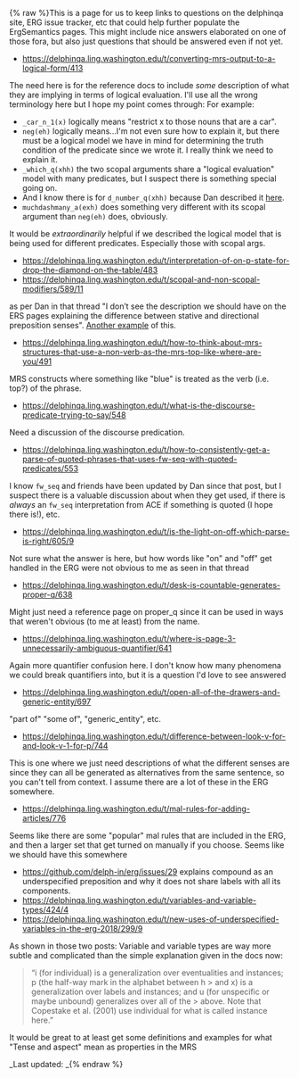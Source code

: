 {% raw %}This is a page for us to keep links to questions on the delphinqa site, ERG issue tracker, etc that could help further populate the ErgSemantics pages. This might include nice answers elaborated on one of those fora, but also just questions that should be answered even if not yet.

- https://delphinqa.ling.washington.edu/t/converting-mrs-output-to-a-logical-form/413

The need here is for the reference docs to include *some* description of what they are implying in terms of logical evaluation. I'll use all the wrong terminology here but I hope my point comes through: For example:
- `_car_n_1(x)` logically means "restrict x to those nouns that are a car". 
- `neg(eh)` logically means...I'm not even sure how to explain it, but there must be a logical model we have in mind for determining the truth condition of the predicate since we wrote it. I really think we need to explain it. 
- `_which_q(xhh)` the two scopal arguments share a "logical evaluation" model with many predicates, but I suspect there is something special going on.  
- And I know there is for `d_number_q(xhh)` because Dan described it [here](https://delphinqa.ling.washington.edu/t/where-is-page-3-unnecessarily-ambiguous-quantifier/641/3).  
- `muchdashmany_a(exh)` does something very different with its scopal argument than `neg(eh)` does, obviously. 

It would be *extraordinarily* helpful if we described the logical model that is being used for different predicates. Especially those with scopal args.

- https://delphinqa.ling.washington.edu/t/interpretation-of-on-p-state-for-drop-the-diamond-on-the-table/483
- https://delphinqa.ling.washington.edu/t/scopal-and-non-scopal-modifiers/589/11

as per Dan in that thread "I don’t see the description we should have on the ERS pages explaining the difference between stative and directional preposition senses".  [Another example](https://delphinqa.ling.washington.edu/t/understanding-drop-put-swipe-x-on-the-floor-and-the-final-scopal-argument-for-the-verb/748) of this.

- https://delphinqa.ling.washington.edu/t/how-to-think-about-mrs-structures-that-use-a-non-verb-as-the-mrs-top-like-where-are-you/491

MRS constructs where something like "blue" is treated as the verb (i.e. top?) of the phrase. 

- https://delphinqa.ling.washington.edu/t/what-is-the-discourse-predicate-trying-to-say/548

Need a discussion of the discourse predication.

- https://delphinqa.ling.washington.edu/t/how-to-consistently-get-a-parse-of-quoted-phrases-that-uses-fw-seq-with-quoted-predicates/553

I know `fw_seq` and friends have been updated by Dan since that post, but I suspect there is a valuable discussion about when they get used, if there is *always* an `fw_seq` interpretation from ACE if something is quoted (I hope there is!), etc.

- https://delphinqa.ling.washington.edu/t/is-the-light-on-off-which-parse-is-right/605/9

Not sure what the answer is here, but how words like "on" and "off" get handled in the ERG were not obvious to me as seen in that thread

- https://delphinqa.ling.washington.edu/t/desk-is-countable-generates-proper-q/638

Might just need a reference page on proper_q since it can be used in ways that weren't obvious (to me at least) from the name.

- https://delphinqa.ling.washington.edu/t/where-is-page-3-unnecessarily-ambiguous-quantifier/641

Again more quantifier confusion here. I don't know how many phenomena we could break quantifiers into, but it is a question I'd love to see answered

- https://delphinqa.ling.washington.edu/t/open-all-of-the-drawers-and-generic-entity/697

"part of" "some of", "generic_entity", etc.

- https://delphinqa.ling.washington.edu/t/difference-between-look-v-for-and-look-v-1-for-p/744

This is one where we just need descriptions of what the different senses are since they can all be generated as alternatives from the same sentence, so you can't tell from context.  I assume there are a lot of these in the ERG somewhere.

- https://delphinqa.ling.washington.edu/t/mal-rules-for-adding-articles/776

Seems like there are some "popular" mal rules that are included in the ERG, and then a larger set that get turned on manually if you choose.  Seems like we should have this somewhere

- https://github.com/delph-in/erg/issues/29 explains compound as an underspecified preposition and why it does not share labels with all its components. 
- https://delphinqa.ling.washington.edu/t/variables-and-variable-types/424/4
- https://delphinqa.ling.washington.edu/t/new-uses-of-underspecified-variables-in-the-erg-2018/299/9

As shown in those two posts: Variable and variable types are way more subtle and complicated than the simple explanation given in the docs now:
> “i (for individual) is a generalization over eventualities and instances; p (the half-way mark in the alphabet between h > and x) is a generalization over labels and instances; and u (for unspecific or maybe unbound) generalizes over all of the > above. Note that Copestake et al. (2001) use individual for what is called instance here.”


It would be great to at least get some definitions and examples for what "Tense and aspect" mean as properties in the MRS

_Last updated: _{% endraw %}